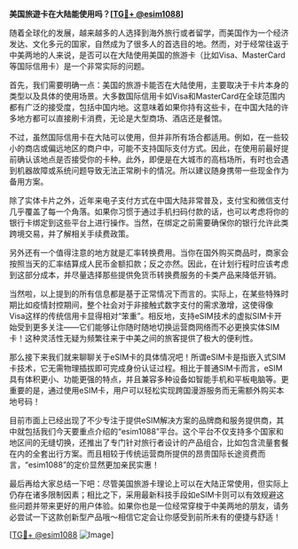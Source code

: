 **美国旅遊卡在大陆能使用吗？[[TG💪+ @esim1088](https://t.me/s/esim1088)]**

随着全球化的发展，越来越多的人选择到海外旅行或者留学，而美国作为一个经济发达、文化多元的国家，自然成为了很多人的首选目的地。然而，对于经常往返于中美两地的人来说，是否可以在大陆使用美国的旅游卡（比如Visa、MasterCard等国际信用卡）是一个非常实际的问题。

首先，我们需要明确一点：美国的旅游卡能否在大陆使用，主要取决于卡片本身的类型以及具体的使用场景。大多数国际信用卡如Visa和MasterCard在全球范围内都有广泛的接受度，包括中国内地。这意味着如果你持有这些卡，在中国大陆的许多地方都可以直接刷卡消费，无论是大型商场、酒店还是餐馆。

不过，虽然国际信用卡在大陆可以使用，但并非所有场合都适用。例如，在一些较小的商店或偏远地区的商户中，可能不支持国际支付方式。因此，在使用前最好提前确认该地点是否接受你的卡种。此外，即便是在大城市的高档场所，有时也会遇到机器故障或系统问题导致无法正常刷卡的情况。所以建议随身携带一些现金作为备用方案。

除了实体卡片之外，近年来电子支付方式在中国大陆非常普及，支付宝和微信支付几乎覆盖了每一个角落。如果你习惯于通过手机扫码付款的话，也可以考虑将你的银行卡绑定到这些平台上进行操作。当然，在绑定之前需要确保你的银行允许此类跨境交易，并了解相关手续费政策。

另外还有一个值得注意的地方就是汇率转换费用。当你在国外购买商品时，商家会按照当天的汇率结算成人民币金额扣款；反之亦然。因此，在计划行程时应该考虑到这部分成本，并尽量选择那些提供免货币转换费服务的卡类产品来降低开销。

当然啦，以上提到的所有信息都是基于正常情况下而言的。实际上，在某些特殊时期比如疫情封控期间，整个社会对于非接触式数字支付的需求激增，这使得像Visa这样的传统信用卡显得相对“笨重”。相反地，支持eSIM技术的虚拟SIM卡开始受到更多关注——它们能够让你随时随地切换运营商网络而不必更换实体SIM卡！这种灵活性无疑为频繁往来于中美之间的旅客提供了极大的便利性。

那么接下来我们就来聊聊关于eSIM卡的具体情况吧！所谓eSIM卡是指嵌入式SIM卡技术，它无需物理插拔即可完成身份认证过程。相比于普通SIM卡而言，eSIM具有体积更小、功能更强的特点，并且兼容多种设备如智能手机和平板电脑等。更重要的是，通过使用eSIM卡，用户可以轻松实现跨国漫游服务而无需额外购买本地号码！

目前市面上已经出现了不少专注于提供eSIM解决方案的品牌商和服务提供商，其中就包括我们今天要重点介绍的“esim1088”平台。这个平台不仅支持多个国家和地区间的无缝切换，还推出了专门针对旅行者设计的产品组合，比如包含流量套餐在内的全套出行方案。而且相较于传统运营商所提供的昂贵国际长途资费而言，“esim1088”的定价显然更加亲民实惠！

最后再给大家总结一下吧：尽管美国旅游卡理论上可以在大陆正常使用，但实际上仍存在诸多限制因素；相比之下，采用最新科技手段如eSIM卡则可以有效规避这些问题并带来更好的用户体验。如果你也是一位经常穿梭于中美两地的朋友，请务必尝试一下这款创新型产品哦～相信它定会让你感受到前所未有的便捷与舒适！

[[TG💪+ @esim1088](https://t.me/s/esim1088) ![Image](https://i.postimg.cc/4NQfJmqS/Snipaste-2025-05-13-00-14-12.png)]